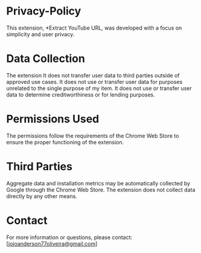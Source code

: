 # Privacy-Policy

This extension, *Extract YouTube URL, was developed with a focus on simplicity and user privacy.

# Data Collection

The extension It does not transfer user data to third parties outside of approved use cases.
It does not use or transfer user data for purposes unrelated to the single purpose of my item.
It does not use or transfer user data to determine creditworthiness or for lending purposes.

# Permissions Used

The permissions follow the requirements of the Chrome Web Store to ensure the proper functioning of the extension.

# Third Parties

Aggregate data and installation metrics may be automatically collected by Google through the Chrome Web Store. The extension does not collect data directly by any other means.

# Contact

For more information or questions, please contact: [jojoanderson77oliveira@gmail.com]



